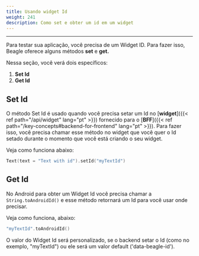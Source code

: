 ```yaml
---
title: Usando widget Id
weight: 241
description: Como set e obter um id em um widget
---
```


---

Para testar sua aplicação, você precisa de um Widget ID. Para fazer isso, Beagle oferece alguns métodos **set** e **get.**

Nessa seção, você verá dois específicos:

1. **Set Id**
2. **Get Id**

## Set Id

O método Set Id é usado quando você precisa setar um Id no [**widget**]({{< ref path="/api/widget" lang="pt" >}}) fornecido para o [**BFF**]({{< ref path="/key-concepts#backend-for-frontend" lang="pt" >}}). Para fazer isso, você precisa chamar esse método no widget que você quer o Id setado durante o momento que você está criando o seu widget.

Veja como funciona abaixo:

```kotlin
Text(text = "Text with id").setId("myTextId")
```

## Get Id

No Android para obter um Widget Id você precisa chamar a `String.toAndroidId()` e esse método retornará um Id para você usar onde precisar.

Veja como funciona, abaixo:

```kotlin
"myTextId".toAndroidId()
```

O valor do Widget Id será personalizado, se o backend setar o Id \(como no exemplo, "myTextId"\) ou ele será um valor default \('data-beagle-id'\).
